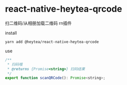 # react-native-heytea-qrcode
扫二维码/从相册加载二维码 rn插件

install

```
yarn add @heytea/react-native-heytea-qrcode
```

use

```js
/**
 * 扫码哦
 * @returns {Promise<string>} 扫码结果
 */
export function scanQRCode(): Promise<string>;
```

